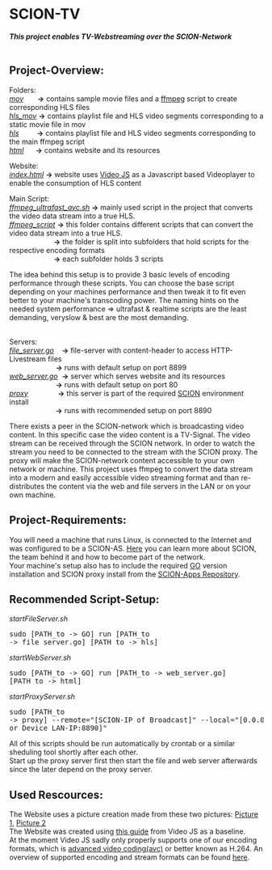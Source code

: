 # SCION-TV</br>
***This project enables TV-Webstreaming over the SCION-Network***</br>
</br>

## Project-Overview:</br>

Folders:</br>
<i>[mov](mov) &nbsp; &nbsp; &nbsp;   </i>  <strong>-></strong>  contains sample movie files and a [ffmpeg](https://ffmpeg.org/ffmpeg-formats.html#hls-2) script to create corresponding HLS files         </br> 
<i>[hls_mov](hls_mov)</i>  <strong>-></strong>  contains playlist file and HLS video segments corresponding to a static movie file in mov </br>
<i>[hls](hls) &nbsp; &nbsp; &nbsp; &nbsp;    </i>  <strong>-></strong>  contains playlist file and HLS video segments corresponding to the main ffmpeg script     </br>
<i>[html](html) &nbsp; &nbsp;&nbsp;   </i>  <strong>-></strong>  contains website and its resources</br>

Website:</br>
<i>[index.html](html/index.html)</i>  <strong>-></strong>  website uses [Video JS](https://videojs.com/) as a Javascript based Videoplayer to enable the consumption of HLS content </br>

Main Script:</br>
<i>[ffmpeg_ultrafast_avc.sh](ffmpeg_script/avc/ffmpeg_ultrafast_avc.sh)</i>  <strong>-></strong>  mainly used script in the project that converts the video data stream into a true HLS. </br>
<i>[ffmpeg_script](ffmpeg_script)</i>  <strong>-></strong>  this folder contains different scripts that can convert the video data stream into a true HLS. </br>
<i>  &nbsp;  &nbsp;  &nbsp;  &ensp;  &nbsp;  &nbsp;  &ensp;  &ensp;  &nbsp;  &nbsp;</i>  <strong>-></strong> the folder is split into subfolders that hold scripts for the respective encoding formats </br>
<i>  &nbsp;  &nbsp;  &nbsp;  &ensp;  &nbsp;  &nbsp;  &ensp;  &ensp;  &nbsp;  &nbsp;</i>  <strong>-></strong> each subfolder holds 3 scripts </br>

The idea behind this setup is to provide 3 basic levels of encoding performance through these scripts. You can choose the base script depending on your machines performance and then tweak it to fit even better to your machine's transcoding power. The naming hints on the needed system performance => ultrafast & realtime scripts are the least demanding, veryslow & best are the most demanding. </br></br>


Servers:</br>
<i>[file_server.go](file_server.go) &nbsp;&nbsp;</i>  <strong>-></strong> file-server with content-header to access HTTP-Livestream files</br>
<i>  &nbsp;  &nbsp;  &nbsp;  &ensp;  &nbsp;  &nbsp;  &ensp;  &ensp;   &nbsp;   &nbsp;&nbsp;</i>  <strong>-></strong> runs with default setup on port 8899 </br>
<i>[web_server.go](web_server.go)&nbsp; </i>  <strong>-></strong> server which serves website and its resources </br>
<i>  &nbsp;  &nbsp;  &nbsp;  &ensp;  &nbsp;  &nbsp;  &ensp;  &ensp;   &nbsp;   &nbsp;&nbsp;</i>  <strong>-></strong> runs with default setup on port 80                     
<i>[proxy](https://github.com/netsec-ethz/scion-apps/tree/master/_examples/shttp/proxy) &nbsp; &nbsp; &nbsp; &nbsp; &nbsp; &nbsp; &nbsp;</i>  <strong>-></strong>  this server is part of the required [SCION](https://scion-architecture.net) environment install</br>
<i>  &nbsp;  &nbsp;  &nbsp;  &ensp;  &nbsp;  &nbsp;  &ensp;  &ensp;   &nbsp;   &nbsp;&nbsp;</i>  <strong>-></strong> runs with recommended setup on port 8890 </br>

There exists a peer in the SCION-network which is broadcasting video content. In this specific case the video content is a TV-Signal. The video stream can be received through the SCION network. In order to watch the stream you need to be connected to the stream with the SCION proxy. The proxy will make the SCION-network content accessible to your own network or machine. This project uses ffmpeg to convert the data stream into a modern and easily accessible video streaming format and than re-distributes the content via the web and file servers in the LAN or on your own machine.  

## Project-Requirements:</br>
You will need a machine that runs Linux, is connected to the Internet and was configured to be a SCION-AS. [Here](https://www.scionlab.org/) you can learn more about SCION, the team behind it and how to become part of the network.</br>
Your machine's setup also has to include the required [GO](https://golang.org/dl/#go1.16) version installation and SCION proxy install from the [SCION-Apps Repository](https://github.com/netsec-ethz/scion-apps).</br>

## Recommended Script-Setup:</br>
<i>startFileServer.sh </i><pre>sudo \[PATH_to -> GO\] run \[PATH_to -> file_server.go\] \[PATH_to -> hls\]</pre>
<i>startWebServer.sh  </i><pre>sudo \[PATH_to -> GO\] run \[PATH_to -> web_server.go\] \[PATH_to -> html\]</pre>
<i>startProxyServer.sh</i><pre>sudo \[PATH_to -> proxy\] --remote="\[SCION-IP of Broadcast\]" --local="\[0.0.0.0:8890 or Device_LAN-IP:8890\]"</pre>
All of this scripts should be run automatically by crontab or a similar sheduling tool shortly after each other.</br>
Start up the proxy server first then start the file and web server afterwards since the later depend on the proxy server.</br>

## Used Rescources:</br>
The Website uses a picture creation made from these two pictures: [Picture 1](https://www.theatlantic.com/science/archive/2021/03/black-hole-cygnus-suprise/618049/), [Picture 2](https://www.flaticon.com/de/kostenloses-icon/wiedergabetaste_375?term=play%20taste&page=1&position=2&page=1&position=2&related_id=375&origin=tag)</br>
The Website was created using [this guide](https://videojs.com/getting-started/) from Video JS as a baseline.</br>
At the moment Video JS sadly only properly supports one of our encoding formats, which is [advanced video coding(avc)](https://en.wikipedia.org/wiki/Advanced_Video_Coding) or better known as H.264. An overview of supported encoding and stream formats can be found [here](https://github.com/videojs/http-streaming/blob/main/docs/supported-features.md).
